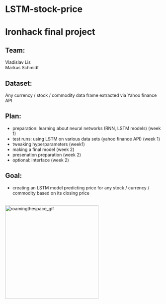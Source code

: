# LSTM-stock-price

# Ironhack final project

## Team:
Vladislav Lis<br>
Markus Schmidt

## Dataset:
Any currency / stock / commodity data frame extracted via Yahoo finance API

## Plan:
* preparation: learning about neural networks (RNN, LSTM models) (week 1)
* test runs: using LSTM on various data sets (yahoo finance API) (week 1)
* tweaking hyperparameters (week1)
* making a final model (week 2)
* presenation preparation (week 2)
* optional: interface (week 2)

## Goal:
* creating an LSTM model predicting price for any stock / currency / commodity based on its closing price
<br>
<img alt="roamingthespace_gif" src="https://media1.giphy.com/media/5GoVLqeAOo6PK/200.webp?cid=ecf05e47cedqhj6xf74u70j6g5c2axy8yqndxhm3cl6u2hm8&rid=200.webp&ct=g" width="300"/>
